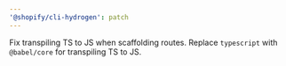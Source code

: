 ```yaml
---
'@shopify/cli-hydrogen': patch
---
```


Fix transpiling TS to JS when scaffolding routes.
Replace `typescript` with `@babel/core` for transpiling TS to JS.
